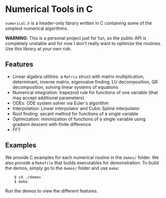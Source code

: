 # Numerical Tools in C
`numerical.h` is a header-only library written in C containing some of the simplest numerical algorithms.

**WARNING**: This is a personal project just for fun, so the public API is completely unstable and for now I don't really want to optimize the routines. Use this library at your own risk.

## Features
  - Linear algebra utilities: a `Matrix` struct with matrix multiplication, determinant, inverse matrix, eigenvalue finding, LU decomposition, QR decomposition, solving linear systems of equations
  - Numerical integration: trapezoid rule for functions of one variable (that may accept additional parameters)
  - ODEs: ODE system solver via Euler's algorithm
  - Interpolation: Linear interpolator and Cubic Spline interpolator
  - Root finding: secant method for functions of a single variable
  - Optimization: minimization of functions of a single variable using gradient descent with finite difference
  - FFT

## Examples
We provide C examples for each numerical routine in the `demos/` folder. We also provide a `Makefile` that builds executables for demonstration. To build the demos, simply go to the `demos/` folder and use `make`:

```console
    $ cd ./demos
    $ make
```

Run the demos to view the different features.